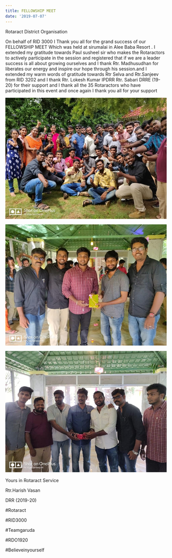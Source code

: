 ```yaml
---
title: FELLOWSHIP MEET
date: '2019-07-07'
---
```

Rotaract District Organisation

On behalf of RID 3000 I Thank you all for the grand success of our FELLOWSHIP MEET Which was held at sirumalai in Alee Baba Resort . I extended my gratitude towards Paul susheel sir who makes the Rotaractors to actively participate in the session and registered that if we are a leader success is all about growing ourselves and I thank Rtr. Madhusudhan for liberates our energy and inspire our hope through his session.and I extended my warm words of gratitude towards Rtr Selva and Rtr.Sanjeev from RID 3202 and I thank Rtr. Lokesh Kumar IPDRR Rtr. Sabari DRRE (19-20) for their support and I thank all the 35 Rotaractors who have participated in this event and once again I thank you all for your support

![](/assets/images/announcement_posts/fellowmeet.jpeg)

![](/assets/images/announcement_posts/fellowmeet2.jpeg)

![](/assets/images/announcement_posts/fellowmeet3.jpeg)

Yours in Rotaract Service

Rtr.Harish Vasan 

DRR (2019-20)



\#Rotaract

\#RID3000

\#Teamgaruda

\#RDO1920

\#Believeinyourself
